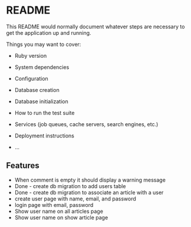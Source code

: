 # README

This README would normally document whatever steps are necessary to get the
application up and running.

Things you may want to cover:

* Ruby version

* System dependencies

* Configuration

* Database creation

* Database initialization

* How to run the test suite

* Services (job queues, cache servers, search engines, etc.)

* Deployment instructions

* ...

## Features

- When comment is empty it should display a warning message
- Done - create db migration to add users table
- Done - create db migration to associate an article with a user
- create user page with name, email, and password
- login page with email, password
- Show user name on all articles page
- Show user name on show article page


